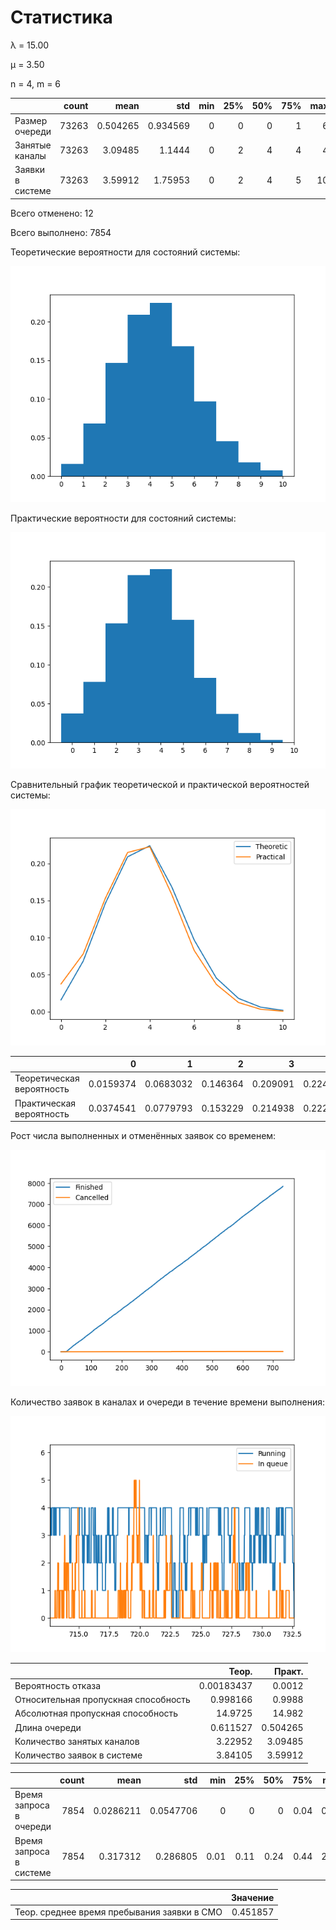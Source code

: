 # Статистика

λ = 15.00



μ = 3.50



n = 4, m = 6



|                  |   count |     mean |      std |   min |   25% |   50% |   75% |   max |
|:-----------------|--------:|---------:|---------:|------:|------:|------:|------:|------:|
| Размер очереди   |   73263 | 0.504265 | 0.934569 |     0 |     0 |     0 |     1 |     6 |
| Занятые каналы   |   73263 | 3.09485  | 1.1444   |     0 |     2 |     4 |     4 |     4 |
| Заявки в системе |   73263 | 3.59912  | 1.75953  |     0 |     2 |     4 |     5 |    10 |



Всего отменено: 12



Всего выполнено: 7854



Теоретические вероятности для состояний системы:

![hist](hists\15112021_163607-1.png)



Практические вероятности для состояний системы:

![hist](hists\15112021_163607.png)



Сравнительный график теоретической и практической вероятностей системы:

![hist](hists\15112021_163607-4.png)



|                           |         0 |         1 |        2 |        3 |        4 |        5 |         6 |         7 |         8 |          9 |          10 |
|:--------------------------|----------:|----------:|---------:|---------:|---------:|---------:|----------:|----------:|----------:|-----------:|------------:|
| Теоретическая вероятность | 0.0159374 | 0.0683032 | 0.146364 | 0.209091 | 0.224027 | 0.16802  | 0.0969345 | 0.0454381 | 0.0179361 | 0.00611457 | 0.00183437  |
| Практическая вероятность  | 0.0374541 | 0.0779793 | 0.153229 | 0.214938 | 0.222677 | 0.157624 | 0.0828249 | 0.0368808 | 0.0123937 | 0.00322127 | 0.000778019 |



Рост числа выполненных и отменённых заявок со временем:

![graph](hists\15112021_163607-2.png)



Количество заявок в каналах и очереди в течение времени выполнения:

![graph](hists\15112021_163607-3.png)



|                                      |       Теор. |    Практ. |
|:-------------------------------------|------------:|----------:|
| Вероятность отказа                   |  0.00183437 |  0.0012   |
| Относительная пропускная способность |  0.998166   |  0.9988   |
| Абсолютная пропускная способность    | 14.9725     | 14.982    |
| Длина очереди                        |  0.611527   |  0.504265 |
| Количество занятых каналов           |  3.22952    |  3.09485  |
| Количество заявок в системе          |  3.84105    |  3.59912  |



|                         |   count |      mean |       std |   min |   25% |   50% |   75% |   max |
|:------------------------|--------:|----------:|----------:|------:|------:|------:|------:|------:|
| Время запроса в очереди |    7854 | 0.0286211 | 0.0547706 |  0    |  0    |  0    |  0.04 |  0.49 |
| Время запроса в системе |    7854 | 0.317312  | 0.286805  |  0.01 |  0.11 |  0.24 |  0.44 |  2.96 |



|                                             |   Значение |
|:--------------------------------------------|-----------:|
| Теор. среднее время пребывания заявки в СМО |   0.451857 |



